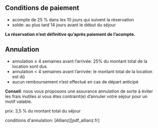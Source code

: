 
## Conditions de paiement

- acompte de 25 % dans les 10 jours qui suivent la réservation
- solde: au plus tard 14 jours avant le début du séjour

**La réservation n’est définitive qu’après paiement de l’acompte.**

## Annulation

- annulation ≥ 4 semaines avant l’arrivée: 25% du montant total de la location sont dus
- annulation < 4 semaines avant l’arrivée: le montant total de la location est dû
- aucun remboursement n’est effectué en cas de départ anticipé

**Conseil**: nous vous proposons une assurance annulation de sorte à éviter les frais inutiles si vous êtes contraint(e) d’annuler votre séjour pour un motif valable.

prix: 3,5 % du montant total du séjour

conditions d'annulation: [Allianz][pdf_allianz.fr]
